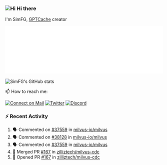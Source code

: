 ### <img src='https://qpluspicture.oss-cn-beijing.aliyuncs.com/6LjjQA/Hi.gif' alt='Hi' width="24"/> Hi there

I'm SimFG, [GPTCache](https://github.com/zilliztech/GPTCache) creator

![Metrics 👋](/metrics.plugin.followup.user.svg)

![SimFG's GitHub stats](https://github-readme-stats.vercel.app/api?username=SimFG&show_icons=true&theme=radical&count_private=true)

📫 How to reach me:

[![Connect on Mail](https://img.shields.io/badge/Ask%20me-anything-1abc9c.svg)](mailto:1142838399@qq.com)
[![Twitter](https://img.shields.io/twitter/follow/FogSim?style=social)](https://twitter.com/FogSim)
[![Discord](https://img.shields.io/discord/1092648432495251507?label=Discord&logo=discord)](https://discord.gg/Q8C6WEjSWV)

### :zap: Recent Activity

<!--START_SECTION:activity-->
1. 🗣 Commented on [#37559](https://github.com/milvus-io/milvus/issues/37559) in [milvus-io/milvus](https://github.com/milvus-io/milvus)
2. 🗣 Commented on [#38128](https://github.com/milvus-io/milvus/issues/38128) in [milvus-io/milvus](https://github.com/milvus-io/milvus)
3. 🗣 Commented on [#37559](https://github.com/milvus-io/milvus/issues/37559) in [milvus-io/milvus](https://github.com/milvus-io/milvus)
4. 🎉 Merged PR [#167](https://github.com/zilliztech/milvus-cdc/pull/167) in [zilliztech/milvus-cdc](https://github.com/zilliztech/milvus-cdc)
5. 💪 Opened PR [#167](https://github.com/zilliztech/milvus-cdc/pull/167) in [zilliztech/milvus-cdc](https://github.com/zilliztech/milvus-cdc)
<!--END_SECTION:activity-->


